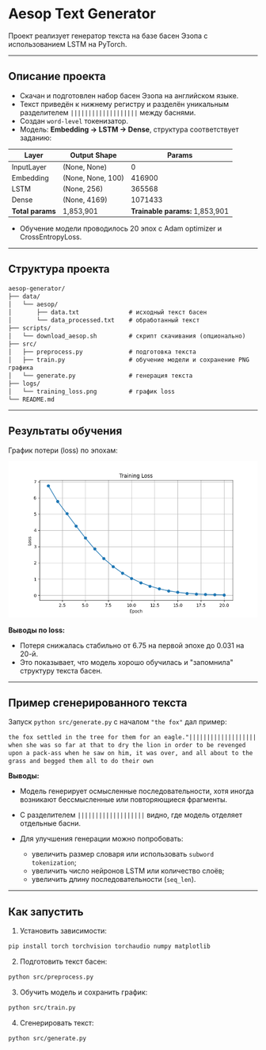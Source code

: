 # Aesop Text Generator

Проект реализует генератор текста на базе басен Эзопа с использованием LSTM на PyTorch.

---

## **Описание проекта**

* Скачан и подготовлен набор басен Эзопа на английском языке.
* Текст приведён к нижнему регистру и разделён уникальным разделителем `|||||||||||||||||||` между баснями.
* Создан `word-level` токенизатор.
* Модель: **Embedding → LSTM → Dense**, структура соответствует заданию:

| Layer            | Output Shape      | Params                          |
| ---------------- | ----------------- | ------------------------------- |
| InputLayer       | (None, None)      | 0                               |
| Embedding        | (None, None, 100) | 416900                          |
| LSTM             | (None, 256)       | 365568                          |
| Dense            | (None, 4169)      | 1071433                         |
| **Total params** | 1,853,901         | **Trainable params:** 1,853,901 |

* Обучение модели проводилось 20 эпох с Adam optimizer и CrossEntropyLoss.

---

## **Структура проекта**

```
aesop-generator/
├── data/
│   └── aesop/
│       ├── data.txt              # исходный текст басен
│       └── data_processed.txt    # обработанный текст
├── scripts/
│   └── download_aesop.sh         # скрипт скачивания (опционально)
├── src/
│   ├── preprocess.py             # подготовка текста
│   ├── train.py                  # обучение модели и сохранение PNG графика
│   └── generate.py               # генерация текста
├── logs/
│   └── training_loss.png         # график loss
└── README.md
```

---

## **Результаты обучения**

График потери (loss) по эпохам:

![Training Loss](logs/training_loss.png)

**Выводы по loss:**

* Потеря снижалась стабильно от 6.75 на первой эпохе до 0.031 на 20-й.
* Это показывает, что модель хорошо обучилась и "запомнила" структуру текста басен.

---

## **Пример сгенерированного текста**

Запуск `python src/generate.py` с началом `"the fox"` дал пример:

```
the fox settled in the tree for them for an eagle."||||||||||||||||||| when she was so far at that to dry the lion in order to be revenged upon a pack-ass when he saw on him, it was over, and all about to the grass and begged them all to do their own
```

**Выводы:**

* Модель генерирует осмысленные последовательности, хотя иногда возникают бессмысленные или повторяющиеся фрагменты.
* С разделителем `|||||||||||||||||||` видно, где модель отделяет отдельные басни.
* Для улучшения генерации можно попробовать:

  * увеличить размер словаря или использовать `subword tokenization`;
  * увеличить число нейронов LSTM или количество слоёв;
  * увеличить длину последовательности (`seq_len`).

---

## **Как запустить**

1. Установить зависимости:

```bash
pip install torch torchvision torchaudio numpy matplotlib
```

2. Подготовить текст басен:

```bash
python src/preprocess.py
```

3. Обучить модель и сохранить график:

```bash
python src/train.py
```

4. Сгенерировать текст:

```bash
python src/generate.py
```
